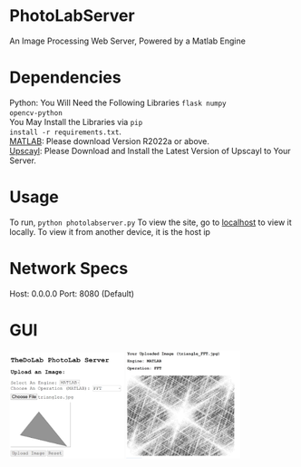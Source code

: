 # PhotoLabServer
An Image Processing Web Server, Powered by a Matlab Engine
# Dependencies
Python: You Will Need the Following Libraries 
 <code>flask numpy opencv-python</code>
 <br>
 You May Install the Libraries via <code>pip install -r requirements.txt</code>.
<br>
[MATLAB](https://www.mathworks.com/products/matlab.html): Please download Version R2022a or above.
<br>
[Upscayl](https://github.com/upscayl/upscayl): Please Download and Install the Latest Version of Upscayl to Your Server.
# Usage 
To run, <code>python photolabserver.py</code>
To view the site, go to [localhost](http://localhost) to view it locally. To view it from another device, it is the host ip
# Network Specs
Host: 0.0.0.0
Port: 8080 (Default)
# GUI
<img width='40%' src='docs/landing.png'/>
<img width='40%' src='docs/result.png'/>
